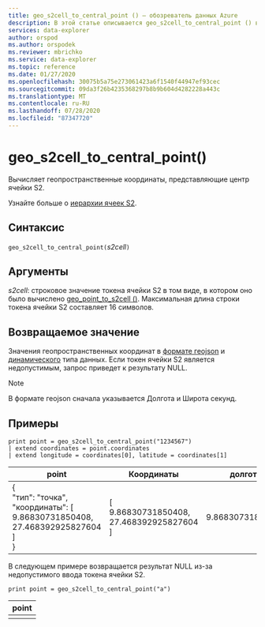 ```yaml
---
title: geo_s2cell_to_central_point () — обозреватель данных Azure
description: В этой статье описывается geo_s2cell_to_central_point () в Azure обозреватель данных.
services: data-explorer
author: orspod
ms.author: orspodek
ms.reviewer: mbrichko
ms.service: data-explorer
ms.topic: reference
ms.date: 01/27/2020
ms.openlocfilehash: 30075b5a75e273061423a6f1540f44947ef93cec
ms.sourcegitcommit: 09da3f26b4235368297b8b9b604d4282228a443c
ms.translationtype: MT
ms.contentlocale: ru-RU
ms.lasthandoff: 07/28/2020
ms.locfileid: "87347720"
---
```

# <a name="geo_s2cell_to_central_point"></a>geo_s2cell_to_central_point()

Вычисляет геопространственные координаты, представляющие центр ячейки S2.

Узнайте больше о [иерархии ячеек S2](https://s2geometry.io/devguide/s2cell_hierarchy).

## <a name="syntax"></a>Синтаксис

`geo_s2cell_to_central_point(`*s2cell*`)`

## <a name="arguments"></a>Аргументы

*s2cell*: строковое значение токена ячейки S2 в том виде, в котором оно было вычислено [geo_point_to_s2cell ()](geo-point-to-s2cell-function.md). Максимальная длина строки токена ячейки S2 составляет 16 символов.

## <a name="returns"></a>Возвращаемое значение

Значения геопространственных координат в [формате геоjson](https://tools.ietf.org/html/rfc7946) и [динамического](./scalar-data-types/dynamic.md) типа данных. Если токен ячейки S2 является недопустимым, запрос приведет к результату NULL.

> [!NOTE]
> В формате геоjson сначала указывается Долгота и Широта секунд.

## <a name="examples"></a>Примеры

<!-- csl: https://help.kusto.windows.net/Samples -->
```kusto
print point = geo_s2cell_to_central_point("1234567")
| extend coordinates = point.coordinates
| extend longitude = coordinates[0], latitude = coordinates[1]
```

|point|Координаты|долгота|широта|
|---|---|---|---|
|{<br>  "тип": "точка",<br>  "координаты": [<br>    9.86830731850408,<br>    27.468392925827604<br>  ]<br>}|[<br>  9.86830731850408,<br>  27.468392925827604<br>]|9.86830731850408|27.4683929258276|

В следующем примере возвращается результат NULL из-за недопустимого ввода токена ячейки S2.

<!-- csl: https://help.kusto.windows.net/Samples -->
```kusto
print point = geo_s2cell_to_central_point("a")
```

|point|
|---|
||
